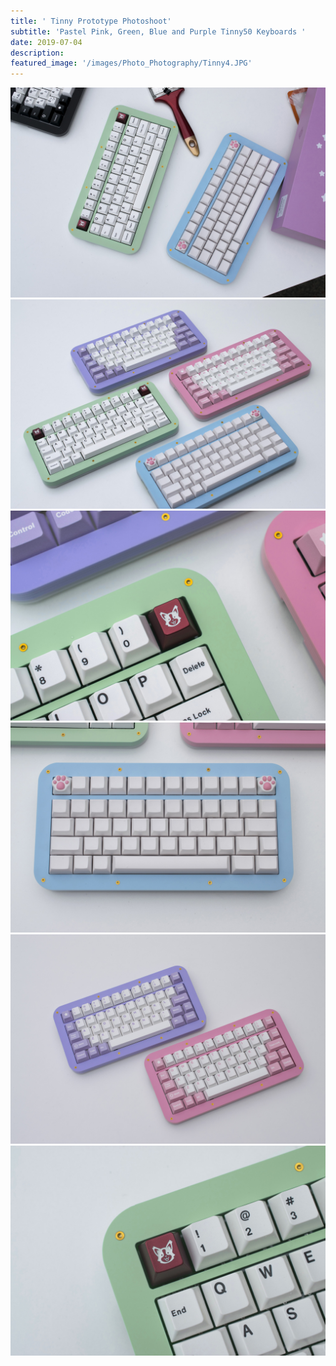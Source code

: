 ```yaml
---
title: ' Tinny Prototype Photoshoot'
subtitle: 'Pastel Pink, Green, Blue and Purple Tinny50 Keyboards '
date: 2019-07-04
description: 
featured_image: '/images/Photo_Photography/Tinny4.JPG'
---
```



<div class="gallery" data-columns="2">
    <img src="/images/Photo_Photography/Tinny2.JPG">
    <img src="/images/Photo_Photography/Tinny4.JPG">
    <img src="/images/Photo_Photography/Tinny3.JPG">
    <img src="/images/Photo_Photography/Tinny5.JPG">
    <img src="/images/Photo_Photography/Tinny.JPG">
    <img src="/images/Photo_Photography/Tinny7.JPG">
</div>

